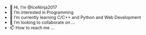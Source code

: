 - 👋 Hi, I’m @IceNinja2017
- 👀 I’m interested in Programming
- 🌱 I’m currently learning C/C++ and Python and Web Development
- 💞️ I’m looking to collaborate on ...
- 📫 How to reach me ...

<!---
IceNinja2017/IceNinja2017 is a ✨ special ✨ repository because its `README.md` (this file) appears on your GitHub profile.
You can click the Preview link to take a look at your changes.
--->

